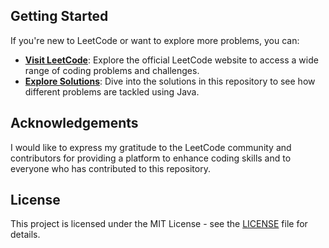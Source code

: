 
## Getting Started

If you're new to LeetCode or want to explore more problems, you can:

- **[Visit LeetCode](https://leetcode.com/)**: Explore the official LeetCode website to access a wide range of coding problems and challenges.
- **[Explore Solutions](/Java/leetcode)**: Dive into the solutions in this repository to see how different problems are tackled using Java.

## Acknowledgements

I would like to express my gratitude to the LeetCode community and contributors for providing a platform to enhance coding skills and to everyone who has contributed to this repository.

## License

This project is licensed under the MIT License - see the [LICENSE](LICENSE) file for details.
